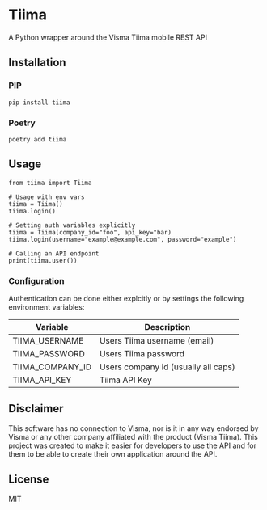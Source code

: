 # Tiima

A Python wrapper around the Visma Tiima mobile REST API

## Installation

### PIP
`pip install tiima`

### Poetry
`poetry add tiima`


## Usage


```
from tiima import Tiima

# Usage with env vars
tiima = Tiima()
tiima.login()

# Setting auth variables explicitly
tiima = Tiima(company_id="foo", api_key="bar)
tiima.login(username="example@example.com", password="example")

# Calling an API endpoint
print(tiima.user())
```

### Configuration

Authentication can be done either explcitly or by settings the following environment variables:


| Variable          | Description                          |
| ----------------- | ------------------------------------ |
| TIIMA_USERNAME    | Users Tiima username (email)         |
| TIIMA_PASSWORD    | Users Tiima password                 |
| TIIMA_COMPANY_ID  | Users company id (usually all caps)  |
| TIIMA_API_KEY     | Tiima API Key                        |


## Disclaimer

This software has no connection to Visma, nor is it in any way endorsed by Visma or any other company
affiliated with the product (Visma Tiima). This project was created to make it easier for developers
to use the API and for them to be able to create their own application around the API.

## License

MIT
